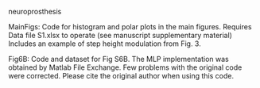 neuroprosthesis

MainFigs:
Code for histogram and polar plots in the main figures.
Requires Data file S1.xlsx to operate (see manuscript supplementary material)
Includes an example of step height modulation from Fig. 3.

Fig6B:
Code and dataset for Fig S6B.
The MLP implementation was obtained by Matlab File Exchange. Few problems with the original code were corrected.
Please cite the original author when using this code.
